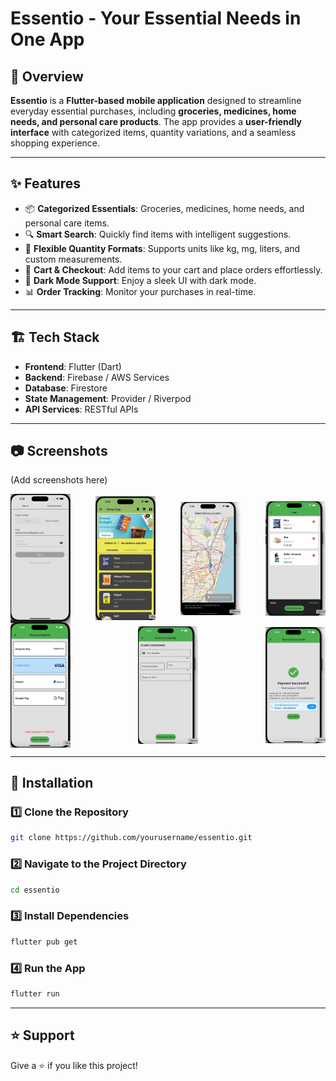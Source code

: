 # **Essentio - Your Essential Needs in One App**

## 🚀 Overview
**Essentio** is a **Flutter-based mobile application** designed to streamline everyday essential purchases, including **groceries, medicines, home needs, and personal care products**. The app provides a **user-friendly interface** with categorized items, quantity variations, and a seamless shopping experience.

---

## ✨ Features
- 📦 **Categorized Essentials**: Groceries, medicines, home needs, and personal care items.
- 🔍 **Smart Search**: Quickly find items with intelligent suggestions.
- 📏 **Flexible Quantity Formats**: Supports units like kg, mg, liters, and custom measurements.
- 🛒 **Cart & Checkout**: Add items to your cart and place orders effortlessly.
- 🌙 **Dark Mode Support**: Enjoy a sleek UI with dark mode.
- 📊 **Order Tracking**: Monitor your purchases in real-time.

---

## 🏗️ Tech Stack
- **Frontend**: Flutter (Dart)
- **Backend**: Firebase / AWS Services
- **Database**: Firestore
- **State Management**: Provider / Riverpod
- **API Services**: RESTful APIs

---

## 📷 Screenshots
(Add screenshots here)
<div style="display: flex; flex-direction: row; justify-content: space-between; align-items: center;">
        <img src="Screenshots/1.jpeg" alt="Screenshot 1" style="width: 19%;">
        <img src="Screenshots/2.jpeg" alt="Screenshot 2" style="width: 19%;">
        <img src="Screenshots/3.jpeg" alt="Screenshot 3" style="width: 19%;">
        <img src="Screenshots/4.jpeg" alt="Screenshot 4" style="width: 19%;">
</div>
<div style="display: flex; flex-direction: row; justify-content: space-between; align-items: center;">
        <img src="Screenshots/5.jpeg" alt="Screenshot 1" style="width: 19%;">
        <img src="Screenshots/6.jpeg" alt="Screenshot 2" style="width: 19%;">
        <img src="Screenshots/7.jpeg" alt="Screenshot 3" style="width: 19%;">
</div>

---

## 🔧 Installation
### **1️⃣ Clone the Repository**
```sh
git clone https://github.com/yourusername/essentio.git
```

### **2️⃣ Navigate to the Project Directory**
```sh
cd essentio
```

### **3️⃣ Install Dependencies**
```sh
flutter pub get
```

### **4️⃣ Run the App**
```sh
flutter run
```

---

## ⭐ Support
Give a ⭐ if you like this project!

